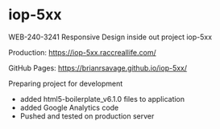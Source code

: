 # iop-5xx

WEB-240-3241 Responsive Design inside out project iop-5xx

Production: https://iop-5xx.raccreallife.com/

GitHub Pages: https://brianrsavage.github.io/iop-5xx/

Preparing project for development
- added html5-boilerplate_v6.1.0 files to application
- added Google Analytics code
- Pushed and tested on production server
